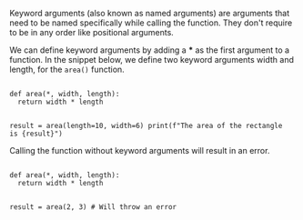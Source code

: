Keyword arguments (also known as named arguments) are arguments that need to be named specifically while calling the function. They don't require to be in any order like positional arguments.

We can define keyword arguments by adding a **\*** as the first argument to a function.  In the snippet below, we define two keyword arguments width and length,  for the `area()` function.

<codeblock language="python" type="lesson">
<code>
def area(*, width, length):
  return width * length

result = area(length=10, width=6)
print(f"The area of the rectangle is {result}")
</code>
</codeblock>


Calling the function without keyword arguments will result in an error.

<codeblock language="python" type="lesson">
<code>
def area(*, width, length):
  return width * length

result = area(2, 3) # Will throw an error
</code>
</codeblock>